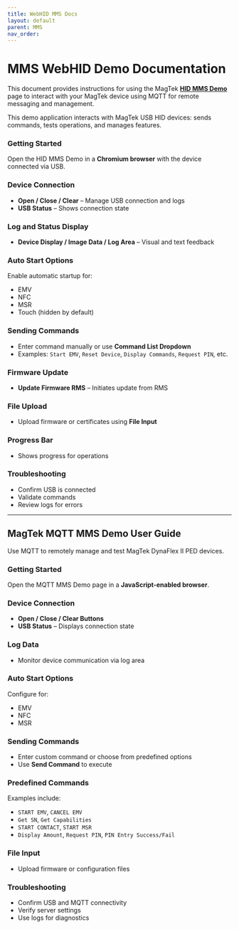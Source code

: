 ```yaml
---
title: WebHID MMS Docs
layout: default
parent: MMS
nav_order:
---
```


# MMS WebHID Demo Documentation

This document provides instructions for using the MagTek [**HID MMS Demo**](https://rms.magensa.net/TEST/demo/mmsdemo.html) page to interact with your MagTek device using MQTT for remote messaging and management.

This demo application interacts with MagTek USB HID devices: sends commands, tests operations, and manages features.

### Getting Started

Open the HID MMS Demo in a **Chromium browser** with the device connected via USB.

### Device Connection

- **Open / Close / Clear** – Manage USB connection and logs  
- **USB Status** – Shows connection state

### Log and Status Display

- **Device Display / Image Data / Log Area** – Visual and text feedback

### Auto Start Options

Enable automatic startup for:
- EMV
- NFC
- MSR
- Touch (hidden by default)

### Sending Commands

- Enter command manually or use **Command List Dropdown**  
- Examples: `Start EMV`, `Reset Device`, `Display Commands`, `Request PIN`, etc.

### Firmware Update

- **Update Firmware RMS** – Initiates update from RMS

### File Upload

- Upload firmware or certificates using **File Input**

### Progress Bar

- Shows progress for operations

### Troubleshooting

- Confirm USB is connected  
- Validate commands  
- Review logs for errors

---

## MagTek MQTT MMS Demo User Guide

Use MQTT to remotely manage and test MagTek DynaFlex II PED devices.

### Getting Started

Open the MQTT MMS Demo page in a **JavaScript-enabled browser**.

### Device Connection

- **Open / Close / Clear Buttons**  
- **USB Status** – Displays connection state

### Log Data

- Monitor device communication via log area

### Auto Start Options

Configure for:
- EMV  
- NFC  
- MSR

### Sending Commands

- Enter custom command or choose from predefined options  
- Use **Send Command** to execute

### Predefined Commands

Examples include:
- `START EMV`, `CANCEL EMV`  
- `Get SN`, `Get Capabilities`  
- `START CONTACT`, `START MSR`  
- `Display Amount`, `Request PIN`, `PIN Entry Success/Fail`

### File Input

- Upload firmware or configuration files

### Troubleshooting

- Confirm USB and MQTT connectivity  
- Verify server settings  
- Use logs for diagnostics